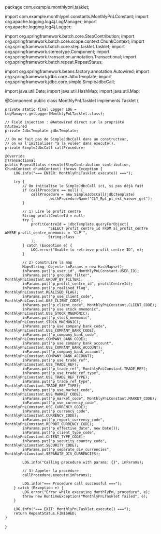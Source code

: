 package com.example.monthlypnl.tasklet;

import com.example.monthlypnl.constants.MonthlyPnLConstant;
import org.apache.logging.log4j.LogManager;
import org.apache.logging.log4j.Logger;

import org.springframework.batch.core.StepContribution;
import org.springframework.batch.core.scope.context.ChunkContext;
import org.springframework.batch.core.step.tasklet.Tasklet;
import org.springframework.stereotype.Component;
import org.springframework.transaction.annotation.Transactional;
import org.springframework.batch.repeat.RepeatStatus;

import org.springframework.beans.factory.annotation.Autowired;
import org.springframework.jdbc.core.JdbcTemplate;
import org.springframework.jdbc.core.simple.SimpleJdbcCall;

import java.util.Date;
import java.util.HashMap;
import java.util.Map;

@Component
public class MonthlyPnLTasklet implements Tasklet {

    private static final Logger LOG = LogManager.getLogger(MonthlyPnLTasklet.class);

    // Field injection : @Autowired direct sur la propriété
    @Autowired
    private JdbcTemplate jdbcTemplate;

    // On ne fait pas de SimpleJdbcCall dans un constructeur,
    // on va l'initialiser "à la volée" dans execute().
    private SimpleJdbcCall callProcedure;

    @Override
    @Transactional
    public RepeatStatus execute(StepContribution contribution, ChunkContext chunkContext) throws Exception {
        LOG.info("=== ENTER: MonthlyPnLTasklet.execute() ===");

        try {
            // On initialise le SimpleJdbcCall ici, si pas déjà fait
            if (callProcedure == null) {
                callProcedure = new SimpleJdbcCall(jdbcTemplate)
                        .withProcedureName("CLY_Rpt_pl_ext_viewer_get");
            }

            // 1) Lire le profit centre
            String profitCentreId = null;
            try {
                profitCentreId = jdbcTemplate.queryForObject(
                        "SELECT profit_centre_id FROM al_profit_centre WHERE profit_centre_mnemonic = 'CLP'",
                        String.class
                );
            } catch (Exception e) {
                LOG.error("Unable to retrieve profit centre ID", e);
            }

            // 2) Construire la map
            Map<String, Object> inParams = new HashMap<>();
            inParams.put("p_user_id", MonthlyPnLConstant.USER_ID);
            inParams.put("p_groupby_filter", MonthlyPnLConstant.GROUP_BY_FILTER);
            inParams.put("p_profit_centre_id", profitCentreId);
            inParams.put("p_realised_flag", MonthlyPnLConstant.REALISED_FLAG);
            inParams.put("p_use_client_code", MonthlyPnLConstant.USE_CLIENT_CODE);
            inParams.put("p_client_code", MonthlyPnLConstant.CLIENT_CODE);
            inParams.put("p_use_stock_mnemonic", MonthlyPnLConstant.USE_STOCK_MNEMONIC);
            inParams.put("p_stock_mnemonic", MonthlyPnLConstant.STOCK_MNEMONIC);
            inParams.put("p_use_company_bank_code", MonthlyPnLConstant.USE_COMPANY_BANK_CODE);
            inParams.put("p_company_bank_code", MonthlyPnLConstant.COMPANY_BANK_CODE);
            inParams.put("p_use_company_bank_account", MonthlyPnLConstant.USE_COMPANY_BANK_ACCOUNT);
            inParams.put("p_company_bank_account", MonthlyPnLConstant.COMPANY_BANK_ACCOUNT);
            inParams.put("p_use_trade_ref", MonthlyPnLConstant.USE_TRADE_REF);
            inParams.put("p_trade_ref", MonthlyPnLConstant.TRADE_REF);
            inParams.put("p_use_trade_ref_type", MonthlyPnLConstant.USE_TRADE_REF_TYPE);
            inParams.put("p_trade_ref_type", MonthlyPnLConstant.TRADE_REF_TYPE);
            inParams.put("p_use_market_code", MonthlyPnLConstant.USE_MARKET_CODE);
            inParams.put("p_market_code", MonthlyPnLConstant.MARKET_CODE);
            inParams.put("p_use_currency_code", MonthlyPnLConstant.USE_CURRENCY_CODE);
            inParams.put("p_currency_code", MonthlyPnLConstant.CURRENCY_CODE);
            inParams.put("p_report_currency_code", MonthlyPnLConstant.REPORT_CURRENCY_CODE);
            inParams.put("p_effective_date", new Date());
            inParams.put("p_client_type_code", MonthlyPnLConstant.CLIENT_TYPE_CODE);
            inParams.put("p_security_country_code", MonthlyPnLConstant.SECURITY_CODE);
            inParams.put("p_separate_div_currencies", MonthlyPnLConstant.SEPARATE_DIV_CURRENCIES);

            LOG.info("Calling procedure with params: {}", inParams);

            // 3) Appeler la procédure
            callProcedure.execute(inParams);

            LOG.info("=== Procedure call successful ===");
        } catch (Exception e) {
            LOG.error("Error while executing MonthlyPnL procedure", e);
            throw new RuntimeException("MonthlyPnLTasklet failed", e);
        }

        LOG.info("=== EXIT: MonthlyPnLTasklet.execute() ===");
        return RepeatStatus.FINISHED;
    }
}

